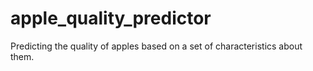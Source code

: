 # apple_quality_predictor
Predicting the quality of apples based on a set of characteristics about them.
